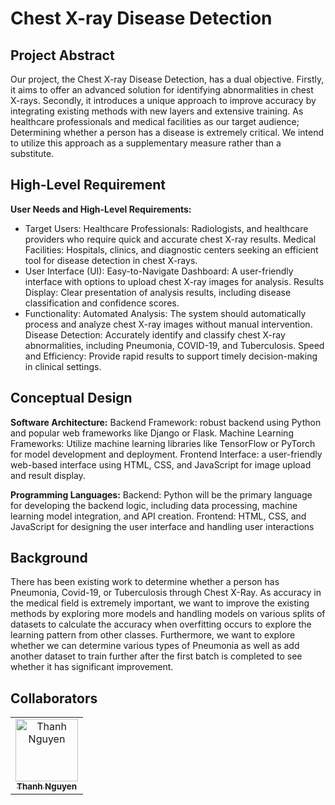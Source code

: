 # Chest X-ray Disease Detection

## Project Abstract
Our project, the Chest X-ray Disease Detection, has a dual objective. Firstly, it aims to offer an advanced solution for identifying abnormalities in chest X-rays. Secondly, it introduces a unique approach to improve accuracy by integrating existing methods with new layers and extensive training. As healthcare professionals and medical facilities as our target audience; Determining whether a person has a disease is extremely critical. We intend to utilize this approach as a supplementary measure rather than a substitute.
 
## High-Level Requirement
**User Needs and High-Level Requirements:**
* Target Users:
Healthcare Professionals: Radiologists, and healthcare providers who require quick and accurate chest X-ray results.
Medical Facilities: Hospitals, clinics, and diagnostic centers seeking an efficient tool for disease detection in chest X-rays.
* User Interface (UI):
Easy-to-Navigate Dashboard: A user-friendly interface with options to upload chest X-ray images for analysis.
Results Display: Clear presentation of analysis results, including disease classification and confidence scores.
* Functionality:
Automated Analysis: The system should automatically process and analyze chest X-ray images without manual intervention.
Disease Detection: Accurately identify and classify chest X-ray abnormalities, including Pneumonia, COVID-19, and Tuberculosis.
Speed and Efficiency: Provide rapid results to support timely decision-making in clinical settings.

 
## Conceptual Design
**Software Architecture:**
Backend Framework: robust backend using Python and popular web frameworks like Django or Flask.
Machine Learning Frameworks: Utilize machine learning libraries like TensorFlow or PyTorch for model development and deployment.
Frontend Interface: a user-friendly web-based interface using HTML, CSS, and JavaScript for image upload and result display.

**Programming Languages:**
Backend: Python will be the primary language for developing the backend logic, including data processing, machine learning model integration, and API creation.
Frontend: HTML, CSS, and JavaScript for designing the user interface and handling user interactions

## Background
There has been existing work to determine whether a person has Pneumonia, Covid-19, or Tuberculosis through Chest X-Ray. As accuracy in the medical field is extremely important, we want to improve the existing methods by exploring more models and handling models on various splits of datasets to calculate the accuracy when overfitting occurs to explore the learning pattern from other classes.
Furthermore, we want to explore whether we can determine various types of Pneumonia as well as add another dataset to train further after the first batch is completed to see whether it has significant improvement.

## Collaborators

[//]: # ( readme: collaborators -start )
<table>
<tr>
    <td align="center">
        <a href="https://github.com/thanhnguyen46">
            <img src="https://avatars.githubusercontent.com/u/60533187?v=4" width="100;" alt="Thanh Nguyen"/>
            <br />
            <sub><b>Thanh Nguyen</b></sub>
        </a>
    </td>
</tr>
</table>

[//]: # ( readme: collaborators -end )